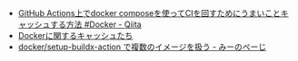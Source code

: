 - [GitHub Actions上でdocker composeを使ってCIを回すためにうまいことキャッシュする方法 #Docker - Qiita](https://qiita.com/yu-ichiro/items/c1a1248c0cdeeb0e6b42#%E3%81%96%E3%81%A3%E3%81%8F%E3%82%8A%E6%A6%82%E8%A6%81%E5%9B%B3)
- [Dockerに関するキャッシュたち](https://zenn.dev/masibw/articles/57a47a7381b9b3)
- [docker/setup-buildx-action で複数のイメージを扱う - みーのぺーじ](https://pc.atsuhiro-me.net/entry/2023/02/05/111750)